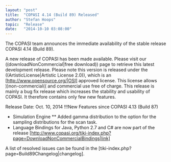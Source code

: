 ```yaml
---
layout: "post"
title:  "COPASI 4.14 (Build 89) Released"
author: "Stefan Hoops"
topic:  "Release"
date:   "2014-10-10 03:08:00"
---
```


The COPASI team announces the immediate availability of the stable release COPASI 4.14 (Build 89).


A new release of COPASI has been made available. Please visit our ((downloadNonCommercial|free download)) page to retrieve this latest development release. Please note this version is released under the ((ArtisticLicense|Artistic License 2.0)), which is an [http://www.opensource.org/|OSI] approved license. This license allows ))non-commercial(( and commercial use free of charge. This release is mainly a bug fix release which increases the stability and usability of COPASI. It therefore contains only few new features.

Release Date: Oct. 10, 2014 
!!!New Features since COPASI 4.13 (Build 87)
* Simulation Engine
** Added gamma distribution to the option for the sampling distributions for the scan task.
* Language Bindings for Java, Python 2.7 and C# are now part of the release [http://www.copasi.org/tiki-index.php?page=DownloadNonCommercialBindings|link]

A list of resolved issues can be found in the [tiki-index.php?page=Build89Changelog|changelog].

